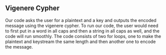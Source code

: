 ## Vigenere Cypher
Our code asks the user for a plaintext and a key and outputs the encoded message using the vigenere cypher. To run our code, the user would need to first put in a word in all caps and then a string in all caps as well, and the code will run smoothly. The code consists of two for loops, one to make the plaintext and keystream the same length and then another one to encode the message. 
